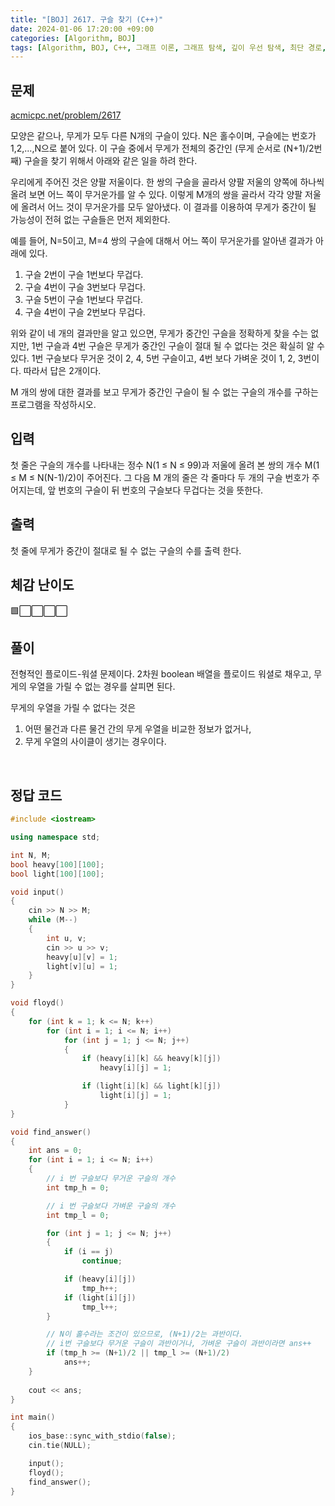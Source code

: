 ```yaml
---
title: "[BOJ] 2617. 구슬 찾기 (C++)"
date: 2024-01-06 17:20:00 +09:00
categories: [Algorithm, BOJ]
tags: [Algorithm, BOJ, C++, 그래프 이론, 그래프 탐색, 깊이 우선 탐색, 최단 경로, 플로이드-워셜, Gold 4]
---
```

## **문제**
[acmicpc.net/problem/2617](https://www.acmicpc.net/problem/2617)
<br>

모양은 같으나, 무게가 모두 다른 N개의 구슬이 있다. N은 홀수이며, 구슬에는 번호가 1,2,...,N으로 붙어 있다. 이 구슬 중에서 무게가 전체의 중간인 (무게 순서로 (N+1)/2번째) 구슬을 찾기 위해서 아래와 같은 일을 하려 한다.

우리에게 주어진 것은 양팔 저울이다. 한 쌍의 구슬을 골라서 양팔 저울의 양쪽에 하나씩 올려 보면 어느 쪽이 무거운가를 알 수 있다. 이렇게 M개의 쌍을 골라서 각각 양팔 저울에 올려서 어느 것이 무거운가를 모두 알아냈다. 이 결과를 이용하여 무게가 중간이 될 가능성이 전혀 없는 구슬들은 먼저 제외한다.

예를 들어, N=5이고, M=4 쌍의 구슬에 대해서 어느 쪽이 무거운가를 알아낸 결과가 아래에 있다.

1. 구슬 2번이 구슬 1번보다 무겁다.
2. 구슬 4번이 구슬 3번보다 무겁다.
3. 구슬 5번이 구슬 1번보다 무겁다.
4. 구슬 4번이 구슬 2번보다 무겁다.

위와 같이 네 개의 결과만을 알고 있으면, 무게가 중간인 구슬을 정확하게 찾을 수는 없지만, 1번 구슬과 4번 구슬은 무게가 중간인 구슬이 절대 될 수 없다는 것은 확실히 알 수 있다. 1번 구슬보다 무거운 것이 2, 4, 5번 구슬이고, 4번 보다 가벼운 것이 1, 2, 3번이다. 따라서 답은 2개이다.

M 개의 쌍에 대한 결과를 보고 무게가 중간인 구슬이 될 수 없는 구슬의 개수를 구하는 프로그램을 작성하시오.
<br>

## **입력**
첫 줄은 구슬의 개수를 나타내는 정수 N(1 ≤ N ≤ 99)과 저울에 올려 본 쌍의 개수 M(1 ≤ M ≤ N(N-1)/2)이 주어진다. 그 다음 M 개의 줄은 각 줄마다 두 개의 구슬 번호가 주어지는데, 앞 번호의 구슬이 뒤 번호의 구슬보다 무겁다는 것을 뜻한다.
<br>

## **출력**
첫 줄에 무게가 중간이 절대로 될 수 없는 구슬의 수를 출력 한다.
<br>

## **체감 난이도**
🟩⬜⬜⬜⬜
<br>

## **풀이**
전형적인 플로이드-워셜 문제이다. 2차원 boolean 배열을 플로이드 워셜로 채우고, 무게의 우열을 가릴 수 없는 경우를 살피면 된다.

무게의 우열을 가릴 수 없다는 것은
1. 어떤 물건과 다른 물건 간의 무게 우열을 비교한 정보가 없거나,
2. 무게 우열의 사이클이 생기는 경우이다.
<br>

## **정답 코드**
```c++
#include <iostream>

using namespace std;

int N, M;
bool heavy[100][100];
bool light[100][100];

void input()
{
    cin >> N >> M;
    while (M--)
    {
        int u, v;
        cin >> u >> v;
        heavy[u][v] = 1;
        light[v][u] = 1;
    }
}

void floyd()
{
    for (int k = 1; k <= N; k++)
        for (int i = 1; i <= N; i++)
            for (int j = 1; j <= N; j++)
            {
                if (heavy[i][k] && heavy[k][j])
                    heavy[i][j] = 1;

                if (light[i][k] && light[k][j])
                    light[i][j] = 1;
            }
}

void find_answer()
{
    int ans = 0;
    for (int i = 1; i <= N; i++)
    {
        // i 번 구슬보다 무거운 구슬의 개수
        int tmp_h = 0;

        // i 번 구슬보다 가벼운 구슬의 개수
        int tmp_l = 0;

        for (int j = 1; j <= N; j++)
        {
            if (i == j)
                continue;

            if (heavy[i][j])
                tmp_h++;
            if (light[i][j])
                tmp_l++;
        }

        // N이 홀수라는 조건이 있으므로, (N+1)/2는 과반이다.
        // i번 구슬보다 무거운 구슬이 과반이거나, 가벼운 구슬이 과반이라면 ans++
        if (tmp_h >= (N+1)/2 || tmp_l >= (N+1)/2)
            ans++;
    }
    
    cout << ans;
}

int main()
{
    ios_base::sync_with_stdio(false);
    cin.tie(NULL);

    input();
    floyd();
    find_answer();
}
```